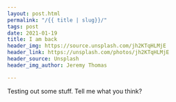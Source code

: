 ```yaml
---
layout: post.html
permalink: "/{{ title | slug}}/"
tags: post
date: 2021-01-19
title: I am back
header_img: https://source.unsplash.com/jh2KTqHLMjE
header_link: https://unsplash.com/photos/jh2KTqHLMjE
header_source: Unsplash
header_img_author: Jeremy Thomas

---
```

Testing out some stuff. Tell me what you think?
